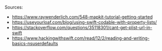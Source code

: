 Sources:
- https://www.raywenderlich.com/548-mapkit-tutorial-getting-started
- https://useyourloaf.com/blog/using-swift-codable-with-property-lists/
- https://stackoverflow.com/questions/35118301/cant-get-plist-url-in-swift
- https://www.hackingwithswift.com/read/12/2/reading-and-writing-basics-nsuserdefaults
